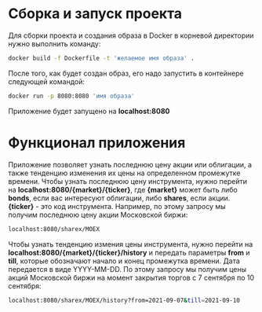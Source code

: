 # Сборка и запуск проекта
Для сборки проекта и создания образа в Docker в корневой директории нужно выполнить команду: 
```sh
docker build -f Dockerfile -t 'желаемое имя образа' .
```
После того, как будет создан образ, его надо запустить в контейнере следующей командой:
```sh
docker run -p 8080:8080 'имя образа'
```
Приложение будет запущено на **localhost:8080**
# Функционал приложения
Приложение позволяет узнать последнюю цену акции или облигации, а также тенденцию изменения их цены на определенном промежутке времени. Чтобы узнать последнюю цену инструмента, нужно перейти на **localhost:8080/{market}/{ticker}**, где **{market}** может быть либо **bonds**, если вас интересуют облигации, либо **shares**, если акции. **{ticker}** - это код инструмента.
Например, по этому запросу мы получим последнюю цену акции Московской биржи:
```sh
localhost:8080/sharex/MOEX
```
Чтобы узнать тенденцию измения цены инструмента, нужно перейти на **localhost:8080/{market}/{ticker}/history** и передать параметры **from** и **till**, которые обозначают начало и конец промежутка времени. Дата передается в виде YYYY-MM-DD. По этому запросу мы получим цены акций Московской биржи на момент закрытия торгов с 7 сентября по 10 сентября:
```sh
localhost:8080/sharex/MOEX/history?from=2021-09-07&till=2021-09-10
```
